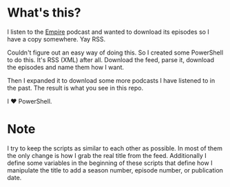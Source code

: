 # What's this?
I listen to the [Empire](https://podcasts.apple.com/gb/podcast/empire/id1639561921) podcast and wanted to download its episodes so I have a copy somewhere. Yay RSS. 

Couldn't figure out an easy way of doing this. So I created some PowerShell to do this. It's RSS (XML) after all. Download the feed, parse it, download the episodes and name them how I want. 

Then I expanded it to download some more podcasts I have listened to in the past. The result is what you see in this repo. 

I ❤️ PowerShell.

# Note
I try to keep the scripts as similar to each other as possible. In most of them the only change is how I grab the real title from the feed. Additionally I define some variables in the beginning of these scripts that define how I manipulate the title to add a season number, episode number, or publication date. 